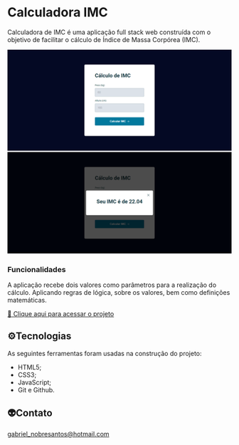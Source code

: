 # Calculadora IMC

Calculadora de IMC é uma aplicação full stack web construída com o objetivo de facilitar o cálculo de Índice de Massa Corpórea (IMC).

![preview 1](./.github/127.0.0.1_5500_index.html.png)![preview 2](./.github/127.0.0.1_5501_index.html.png)

### **Funcionalidades**

A aplicação recebe dois valores como parâmetros para a realização do cálculo. Aplicando regras de lógica, sobre os valores, bem como definições matemáticas.

[🔗 Clique aqui para acessar o projeto]()

## ⚙️Tecnologias

As seguintes ferramentas foram usadas na construção do projeto:

- HTML5;
- CSS3;
- JavaScript;
- Git e Github.

## 👽Contato

gabriel_nobresantos@hotmail.com
